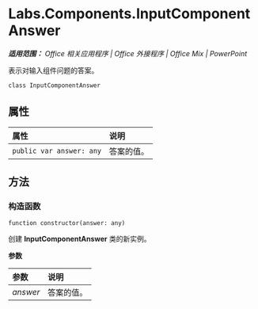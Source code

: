 ﻿
# Labs.Components.InputComponentAnswer

 _**适用范围：** Office 相关应用程序 | Office 外接程序 | Office Mix | PowerPoint_

表示对输入组件问题的答案。

```
class InputComponentAnswer
```


## 属性


|属性|说明|
|:-----|:-----|
| `public var answer: any`|答案的值。|

## 方法




### 构造函数

 `function constructor(answer: any)`

创建 **InputComponentAnswer** 类的新实例。

 **参数**


|参数|说明|
|:-----|:-----|
| _answer_|答案的值。|
